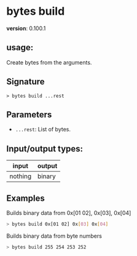 # bytes build

**version**: 0.100.1

## **usage**:

Create bytes from the arguments.

## Signature

`> bytes build ...rest`

## Parameters

- `...rest`: List of bytes.

## Input/output types:

| input   | output |
| ------- | ------ |
| nothing | binary |

## Examples

Builds binary data from 0x[01 02], 0x[03], 0x[04]

```bash
> bytes build 0x[01 02] 0x[03] 0x[04]
```

Builds binary data from byte numbers

```bash
> bytes build 255 254 253 252
```
